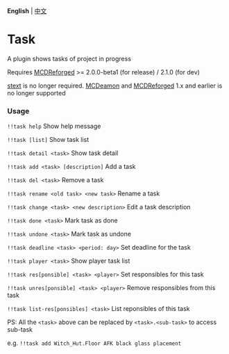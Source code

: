 **English** | [中文](./README_cn.md)

# Task

A plugin shows tasks of project in progress

Requires [MCDReforged](https://github.com/Fallen-Breath/MCDReforged) >= 2.0.0-beta1 (for release) / 2.1.0 (for dev)

[stext](https://github.com/TISUnion/stext) is no longer required. [MCDeamon](https://github.com/kafuuchino-desu/MCDaemon) and [MCDReforged](https://github.com/Fallen-Breath/MCDReforged) 1.x and earlier is no longer supported

### Usage

`!!task help` Show help message

`!!task [list]` Show task list

`!!task detail <task>` Show task detail

`!!task add <task> [description]` Add a task

`!!task del <task>` Remove a task

`!!task rename <old task> <new task>` Rename a task

`!!task change <task> <new description>` Edit a task description 

`!!task done <task>` Mark task as done

`!!task undone <task>` Mark task as undone

`!!task deadline <task> <period: day>` Set deadline for the task

`!!task player <task>` Show player task list

`!!task res[ponsible] <task> <player>` Set responsibles for this task

`!!task unres[ponsible] <task> <player>` Remove responsibles from this task

`!!task list-res[ponsibles] <task>` List reponsibles of this task

PS: All the `<task>` above can be replaced by `<task>.<sub-task>` to access sub-task

e.g. `!!task add Witch_Hut.Floor AFK black glass placement`
